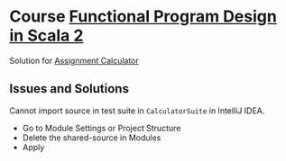 
# Course [Functional Program Design in Scala 2](https://www.coursera.org/learn/scala2-functional-program-design)

Solution for [Assignment Calculator](https://www.coursera.org/learn/scala2-functional-program-design/programming/UySgv/calculator)

## Issues and Solutions

Cannot import source in test suite in `CalculatorSuite` in IntelliJ IDEA.
- Go to Module Settings or Project Structure
- Delete the shared-source in Modules
- Apply

